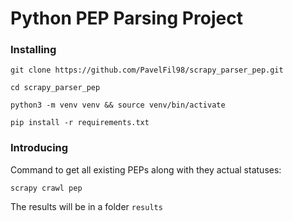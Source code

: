 # Python PEP Parsing Project

### Installing

```
git clone https://github.com/PavelFil98/scrapy_parser_pep.git
```

```
cd scrapy_parser_pep
```

```
python3 -m venv venv && source venv/bin/activate
```

```
pip install -r requirements.txt
```


### Introducing

Command to get all existing PEPs along with they actual statuses:

```
scrapy crawl pep
```

The results will be in a folder `results`

